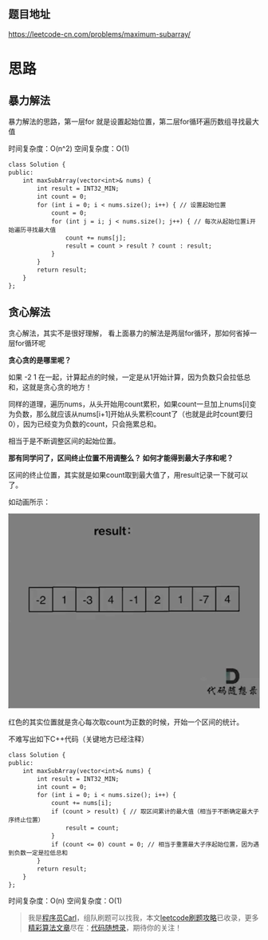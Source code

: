 
## 题目地址 
https://leetcode-cn.com/problems/maximum-subarray/

# 思路

## 暴力解法 

暴力解法的思路，第一层for 就是设置起始位置，第二层for循环遍历数组寻找最大值 

时间复杂度：O(n^2) 
空间复杂度：O(1)
```
class Solution {
public:
    int maxSubArray(vector<int>& nums) {
        int result = INT32_MIN;
        int count = 0;
        for (int i = 0; i < nums.size(); i++) { // 设置起始位置
            count = 0;
            for (int j = i; j < nums.size(); j++) { // 每次从起始位置i开始遍历寻找最大值
                count += nums[j];
                result = count > result ? count : result;
            }
        }
        return result;
    }
};
```

## 贪心解法 

贪心解法，其实不是很好理解， 看上面暴力的解法是两层for循环，那如何省掉一层for循环呢 

**贪心贪的是哪里呢？**

如果 -2 1 在一起，计算起点的时候，一定是从1开始计算，因为负数只会拉低总和，这就是贪心贪的地方！

同样的道理，遍历nums，从头开始用count累积，如果count一旦加上nums[i]变为负数，那么就应该从nums[i+1]开始从头累积count了（也就是此时count要归0），因为已经变为负数的count，只会拖累总和。

相当于是不断调整区间的起始位置。 


**那有同学问了，区间终止位置不用调整么？ 如何才能得到最大子序和呢？** 

区间的终止位置，其实就是如果count取到最大值了，用result记录一下就可以了。

如动画所示：

<img src='../video/53.最大子序和.gif' width=600> </img></div>

红色的其实位置就是贪心每次取count为正数的时候，开始一个区间的统计。

不难写出如下C++代码（关键地方已经注释）

```
class Solution {
public:
    int maxSubArray(vector<int>& nums) {
        int result = INT32_MIN;
        int count = 0;
        for (int i = 0; i < nums.size(); i++) {
            count += nums[i];
            if (count > result) { // 取区间累计的最大值（相当于不断确定最大子序终止位置）
                result = count;
            }
            if (count <= 0) count = 0; // 相当于重置最大子序起始位置，因为遇到负数一定是拉低总和
        }
        return result;
    }
};
```
时间复杂度：O(n) 
空间复杂度：O(1)

> 我是[程序员Carl](https://github.com/youngyangyang04)，组队刷题可以找我，本文[leetcode刷题攻略](https://github.com/youngyangyang04/leetcode-master)已收录，更多[精彩算法文章](https://mp.weixin.qq.com/mp/appmsgalbum?__biz=MzUxNjY5NTYxNA==&action=getalbum&album_id=1485825793120387074&scene=173#wechat_redirect)尽在：[代码随想录](https://img-blog.csdnimg.cn/20200815195519696.png)，期待你的关注！



